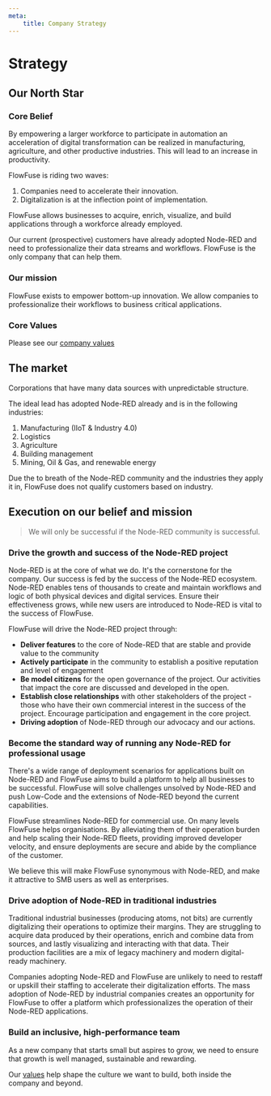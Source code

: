 ```yaml
---
meta:
    title: Company Strategy
---
```


# Strategy

## Our North Star

### Core Belief

By empowering a larger workforce to participate in automation an acceleration of digital transformation can be realized in manufacturing, agriculture, and other productive industries. This will lead to an increase in productivity.

FlowFuse is riding two waves:
1. Companies need to accelerate their innovation. 
2. Digitalization is at the inflection point of implementation.

FlowFuse allows businesses to acquire, enrich, visualize, and build applications
through a workforce already employed.

Our current (prospective) customers have already adopted Node-RED and need to
professionalize their data streams and workflows. FlowFuse is the only company
that can help them.

### Our mission

FlowFuse exists to empower bottom-up innovation. We allow companies to professionalize their workflows to business critical applications.

### Core Values

Please see our [company values](/handbook/company/values/)

## The market

Corporations that have many data sources with unpredictable structure.

The ideal lead has adopted Node-RED already and is in the following industries:
1. Manufacturing (IIoT & Industry 4.0)
1. Logistics
1. Agriculture
1. Building management
1. Mining, Oil & Gas, and renewable energy

Due the to breath of the Node-RED community and the industries they apply it in,
FlowFuse does not qualify customers based on industry.

## Execution on our belief and mission

> We will only be successful if the Node-RED community is successful.

### Drive the growth and success of the Node-RED project

Node-RED is at the core of what we do. It's the cornerstone for the company. Our
success is fed by the success of the Node-RED ecosystem. Node-RED enables tens of
thousands to create and maintain workflows and logic of both physical devices
and digital services. Ensure their effectiveness grows, while new users are
introduced to Node-RED is vital to the success of FlowFuse.

FlowFuse will drive the Node-RED project through:

 - **Deliver features** to the core of Node-RED that are stable and provide value to the community
 - **Actively participate** in the community to establish a positive reputation and level of engagement
 - **Be model citizens** for the open governance of the project. Our activities that impact the core are discussed and developed in the open.
 - **Establish close relationships** with other stakeholders of the project - those who have their own commercial interest in the success of the project. Encourage participation and engagement in the core project.
 - **Driving adoption** of Node-RED through our advocacy and our actions.

### Become the standard way of running any Node-RED for professional usage

There's a wide range of deployment scenarios for applications built on Node-RED
and FlowFuse aims to build a platform to help all businesses to be successful.
FlowFuse will solve challenges unsolved by Node-RED and push Low-Code and the
extensions of Node-RED beyond the current capabilities.

FlowFuse streamlines Node-RED for commercial use. On many levels FlowFuse helps
organisations. By alleviating them of their operation burden and help scaling their 
Node-RED fleets, providing improved developer velocity, and ensure deployments
are secure and abide by the compliance of the customer.

We believe this will make FlowFuse synonymous with Node-RED, and make it attractive to
SMB users as well as enterprises.

### Drive adoption of Node-RED in traditional industries

Traditional industrial businesses (producing atoms, not bits) are currently digitalizing
their operations to optimize their margins. They are struggling to acquire data produced by
their operations, enrich and combine data from sources, and lastly visualizing and interacting
with that data. Their production facilities are a mix of legacy machinery and modern digital-ready machinery.

Companies adopting Node-RED and FlowFuse are unlikely to need to restaff or upskill their staffing
to accelerate their digitalization efforts. The mass adoption of Node-RED by industrial companies
creates an opportunity for FlowFuse to offer a platform which professionalizes the operation of their Node-RED applications.

### Build an inclusive, high-performance team

As a new company that starts small but aspires to grow, we need to ensure that growth is well managed, sustainable and rewarding.

Our [values](./values) help shape the culture we want to build, both inside the company and beyond.

